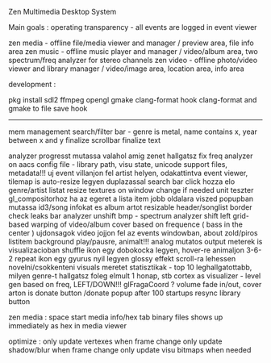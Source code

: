 Zen Multimedia Desktop System

Main goals : operating transparency - all events are logged in event viewer

zen media - offline file/media viewer and manager / preview area, file info area
zen music - offline music player and manager / video/album area, two spectrum/freq analyzer for stereo channels
zen video - offline photo/video viewer and library manager / video/image area, location area, info area

development :

pkg install sdl2 ffmpeg opengl gmake clang-format
hook clang-format and gmake to file save hook

---

mem management
search/filter bar - genre is metal, name contains x, year between x and y
finalize scrollbar
finalize text

analyzer progresst mutassa valahol amig zenet hallgatsz
fix freq analyzer on aacs
config file - library path, visu state,
unicode support files, metadata!!!
uj event villanjon fel artist helyen, odakattintva event viewer, 
tilemap is auto-resize legyen duplazassal
search bar click hozza elo genre/artist listat
resize textures on window change if needed
unit teszter gl_compositorhoz
ha az egeret a lista item jobb oldalara viszed popupban mutassa id3/song infokat es album artot
resizable header/songlist border
check leaks
bar analyzer
unshift bmp - spectrum analyzer shift left
grid-based warping of video/album cover based on frequence ( bass in the center )
ujdonsagok video jojjon fel az events windowban, about
zold/piros listitem background play/pausre, animalt!!!
analog mutatos output meterek is visualizacioban
shuffle ikon egy dobokocka legyen, hover-re animaljon 3-6-2
repeat ikon egy gyurus nyil legyen
glossy effekt
scroll-ra lehessen novelni/csokkenteni visuals meretet
statisztikak - top 10 leghallgatottabb, milyen genre-t hallgatsz foleg elmult 1 honap, stb
cortex as visualizer - level gen based on freq, LEFT/DOWN!!!
glFragaCoord ?
volume fade in/out, cover arton is
donate button /donate popup after 100 startups
resync library button

zen media :
space start media
info/hex tab
binary files shows up immediately as hex in media viewer

optimize :
only update vertexes when frame change
only update shadow/blur when frame change
only update visu bitmaps when needed